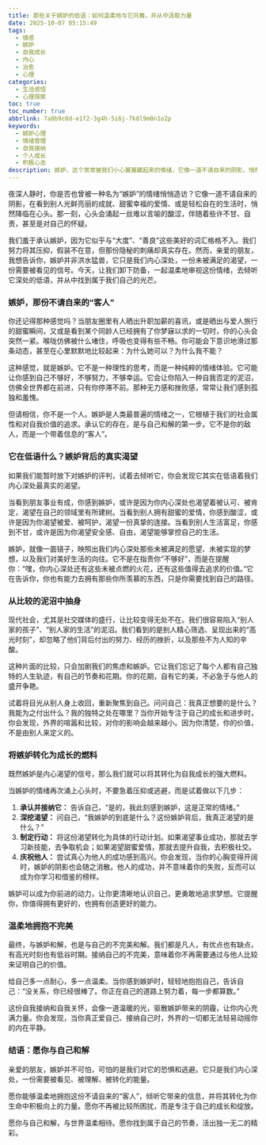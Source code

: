 ```yaml
---
title: 那些关于嫉妒的低语：如何温柔地与它共舞，并从中汲取力量
date: 2025-10-07 05:15:49
tags:
  - 情感
  - 嫉妒
  - 自我成长
  - 内心
  - 治愈
  - 心理
categories:
  - 生活感悟
  - 心理探索
toc: true
toc_number: true
abbrlink: 7a8b9c0d-e1f2-3g4h-5i6j-7k8l9m0n1o2p
keywords:
  - 嫉妒心理
  - 情绪管理
  - 自我接纳
  - 个人成长
  - 积极心态
description: 嫉妒，这个常常被我们小心翼翼藏起来的情绪，它像一道不请自来的阴影，悄然降临在心头。我们羞于承认，却又无法否认它的存在。然而，当我们选择不再逃避，而是温柔地审视它时，或许会发现，这份看似负面的情绪，其实蕴藏着一份独特的指引和成长的契机。这篇文章，想和你一起，卸下防备，去倾听嫉妒深处的低语，并从中找到属于我们自己的光芒。
---
```


夜深人静时，你是否也曾被一种名为“嫉妒”的情绪悄悄造访？它像一道不请自来的阴影，在看到别人光鲜亮丽的成就、甜蜜幸福的爱情、或是轻松自在的生活时，悄然降临在心头。那一刻，心头会涌起一丝难以言喻的酸涩，伴随着些许不甘、自责，甚至是对自己的怀疑。

我们羞于承认嫉妒，因为它似乎与“大度”、“善良”这些美好的词汇格格不入。我们努力将其压抑，假装不在意，但那份隐秘的刺痛却真实存在。然而，亲爱的朋友，我想告诉你，嫉妒并非洪水猛兽，它只是我们内心深处，一份未被满足的渴望，一份需要被看见的信号。今天，让我们卸下防备，一起温柔地审视这份情绪，去倾听它深处的低语，并从中找到属于我们自己的光芒。

### 嫉妒，那份不请自来的“客人”

你还记得那种感觉吗？当朋友圈里有人晒出升职加薪的喜讯，或是晒出与爱人旅行的甜蜜瞬间，又或是看到某个同龄人已经拥有了你梦寐以求的一切时，你的心头会突然一紧。喉咙仿佛被什么堵住，呼吸也变得有些不畅。你可能会下意识地滑过那条动态，甚至在心里默默地比较起来：为什么她可以？为什么我不能？

这种感觉，就是嫉妒。它不是一种理性的思考，而是一种纯粹的情绪体验。它可能让你感到自己不够好，不够努力，不够幸运。它会让你陷入一种自我否定的泥沼，仿佛全世界都在前进，只有你停滞不前。那种无力感和挫败感，常常让我们感到孤独和羞愧。

但请相信，你不是一个人。嫉妒是人类最普遍的情绪之一，它根植于我们的社会属性和对自我价值的追求。承认它的存在，是与自己和解的第一步。它不是你的敌人，而是一个带着信息的“客人”。

### 它在低语什么？嫉妒背后的真实渴望

如果我们能暂时放下对嫉妒的评判，试着去倾听它，你会发现它其实在低语着我们内心深处最真实的渴望。

当看到朋友事业有成，你感到嫉妒，或许是因为你内心深处也渴望着被认可、被肯定，渴望在自己的领域里有所建树。当看到别人拥有甜蜜的爱情，你感到酸涩，或许是因为你渴望被爱、被呵护，渴望一份真挚的连接。当看到别人生活富足，你感到不甘，或许是因为你渴望安全感、自由，渴望能够掌控自己的生活。

嫉妒，就像一面镜子，映照出我们内心深处那些未被满足的愿望、未被实现的梦想，以及我们对美好生活的向往。它不是在指责你“不够好”，而是在提醒你：“嘿，你内心深处还有这些未被点燃的火花，还有这些值得去追求的价值。”它在告诉你，你也有能力去拥有那些你所羡慕的东西，只是你需要找到自己的路径。

### 从比较的泥沼中抽身

现代社会，尤其是社交媒体的盛行，让比较变得无处不在。我们很容易陷入“别人家的孩子”、“别人家的生活”的泥沼。我们看到的是别人精心筛选、呈现出来的“高光时刻”，却忽略了他们背后付出的努力、经历的挫折，以及那些不为人知的辛酸。

这种片面的比较，只会加剧我们的焦虑和嫉妒。它让我们忘记了每个人都有自己独特的人生轨迹，有自己的节奏和花期。你的花期，自有它的美，不必急于与他人的盛开争艳。

试着将目光从别人身上收回，重新聚焦到自己。问问自己：我真正想要的是什么？我能为之付出什么？我的独特之处在哪里？当你开始专注于自己的成长和进步时，你会发现，外界的喧嚣和比较，对你的影响会越来越小。因为你清楚，你的价值，不是由别人来定义的。

### 将嫉妒转化为成长的燃料

既然嫉妒是内心渴望的信号，那么我们就可以将其转化为自我成长的强大燃料。

当嫉妒的情绪再次涌上心头时，不要急着压抑或逃避，而是试着做以下几步：

1.  **承认并接纳它：** 告诉自己，“是的，我此刻感到嫉妒，这是正常的情绪。”
2.  **深挖渴望：** 问自己，“我嫉妒的到底是什么？这份嫉妒背后，我真正渴望的是什么？”
3.  **制定行动：** 将这份渴望转化为具体的行动计划。如果渴望事业成功，那就去学习新技能，去争取机会；如果渴望甜蜜爱情，那就去提升自我，去积极社交。
4.  **庆祝他人：** 尝试真心为他人的成功感到高兴。你会发现，当你的心胸变得开阔时，嫉妒的阴影也会随之消散。他人的成功，并不意味着你的失败，反而可以成为你学习和借鉴的榜样。

嫉妒可以成为你前进的动力，让你更清晰地认识自己，更勇敢地追求梦想。它提醒你，你值得拥有更好的，也拥有创造更好的能力。

### 温柔地拥抱不完美

最终，与嫉妒和解，也是与自己的不完美和解。我们都是凡人，有优点也有缺点，有高光时刻也有低谷时期。接纳自己的不完美，意味着你不再需要通过与他人比较来证明自己的价值。

给自己多一点耐心，多一点温柔。当你感到嫉妒时，轻轻地抱抱自己，告诉自己：“没关系，你已经很棒了。你正在自己的道路上努力着，每一步都算数。”

这份自我接纳和自我关怀，会像一道温暖的光，驱散嫉妒带来的阴霾，让你内心充满力量。你会发现，当你真正爱自己、接纳自己时，外界的一切都无法轻易动摇你的内在平静。

### 结语：愿你与自己和解

亲爱的朋友，嫉妒并不可怕，可怕的是我们对它的恐惧和逃避。它只是我们内心深处，一份需要被看见、被理解、被转化的能量。

愿你能够温柔地拥抱这份不请自来的“客人”，倾听它带来的信息，并将其转化为你生命中积极向上的力量。愿你不再被比较所困扰，而是专注于自己的成长和绽放。

愿你与自己和解，与世界温柔相待。愿你找到属于自己的节奏，活出独一无二的精彩。